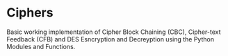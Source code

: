 # Ciphers
Basic working implementation of Cipher Block Chaining (CBC), Cipher-text Feedback (CFB) and DES Esncryption and Decreyption using the Python Modules and Functions.
